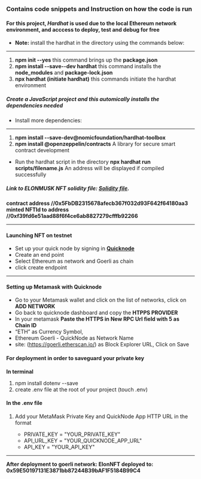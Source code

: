 ### Contains code snippets and Instruction on how the code is run

#### For this project, _Hardhat_ is used due to the local Ethereum network environment, and acccess to deploy, test and debug for free

- **Note:** install the hardhat in the directory using the commands below: <br>

---

1. **npm init --yes** this command brings up the **package.json**
2. **npm install --save--dev hardhat** this command installs the **node_modules** and **package-lock.json**
3. **npx hardhat (initiate hardhat)** this commands initiate the hardhat environment

##### Create a JavaScript project and this automically installs the dependencies needed

- Install more dependencies:

---

1. **npm install --save-dev@nomicfoundation/hardhat-toolbox**
2. **npm install @openzeppelin/contracts** A library for secure smart contract development

- Run the hardhat script in the directory
  **npx hardhat run scripts/filename.js** An address will be displayed if compiled successfully

##### Link to _ELONMUSK NFT_ solidity file: [Solidity file](./elonNFT/contracts/ElonNFT.sol).

**contract address //0x5FbDB2315678afecb367f032d93F642f64180aa3**
**minted NFTId to address //0xf39fd6e51aad88f6f4ce6ab8827279cfffb92266**

---

#### Launching NFT on testnet

- Set up your quick node by signing in **[Quicknode](https://www.quicknode.com/?utm_source=partner&utm_campaign=metaschool&utm_content=metaschool-guides&utm_medium=partner)**
- Create an end point
- Select Ethereum as network and Goerli as chain
- click create endpoint

---

#### Setting up Metamask with Quicknode

- Go to your Metamask wallet and click on the list of networks, click on **ADD NETWORK**
- Go back to quicknode dashboard and copy the **HTPPS PROVIDER**
- In your metamask **Paste the HTTPS in New RPC Url field with 5 as Chain ID**
- “ETH” as Currency Symbol,
- Ethereum Goerli - QuickNode as Network Name
- site: (https://goerli.etherscan.io/) as Block Explorer URL, Click on Save

#### For deployment in order to saveguard your private key

**In terminal**

1. npm install dotenv --save
2. create .env file at the root of your project (touch .env)

#### In the .env file

1. Add your MetaMask Private Key and QuickNode App HTTP URL in the format

   - PRIVATE_KEY = "YOUR_PRIVATE_KEY"
   - API_URL_KEY = "YOUR_QUICKNODE_APP_URL"
   - API_KEY = "YOUR_API_KEY"

---

**After deployment to goerli network: ElonNFT deployed to:  0x59E50197131E3871bb87244B39bAF1F5184B99C4**
